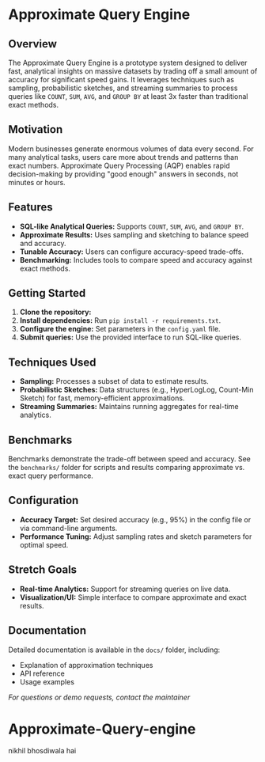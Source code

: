 # Approximate Query Engine

## Overview

The Approximate Query Engine is a prototype system designed to deliver fast, analytical insights on massive datasets by trading off a small amount of accuracy for significant speed gains. It leverages techniques such as sampling, probabilistic sketches, and streaming summaries to process queries like `COUNT`, `SUM`, `AVG`, and `GROUP BY` at least 3x faster than traditional exact methods.

## Motivation

Modern businesses generate enormous volumes of data every second. For many analytical tasks, users care more about trends and patterns than exact numbers. Approximate Query Processing (AQP) enables rapid decision-making by providing "good enough" answers in seconds, not minutes or hours.

## Features

- **SQL-like Analytical Queries:** Supports `COUNT`, `SUM`, `AVG`, and `GROUP BY`.
- **Approximate Results:** Uses sampling and sketching to balance speed and accuracy.
- **Tunable Accuracy:** Users can configure accuracy-speed trade-offs.
- **Benchmarking:** Includes tools to compare speed and accuracy against exact methods.

## Getting Started

1. **Clone the repository:**
2. **Install dependencies:** Run `pip install -r requirements.txt`.
3. **Configure the engine:** Set parameters in the `config.yaml` file.
4. **Submit queries:** Use the provided interface to run SQL-like queries.

## Techniques Used

- **Sampling:** Processes a subset of data to estimate results.
- **Probabilistic Sketches:** Data structures (e.g., HyperLogLog, Count-Min Sketch) for fast, memory-efficient approximations.
- **Streaming Summaries:** Maintains running aggregates for real-time analytics.

## Benchmarks

Benchmarks demonstrate the trade-off between speed and accuracy. See the `benchmarks/` folder for scripts and results comparing approximate vs. exact query performance.

## Configuration

- **Accuracy Target:** Set desired accuracy (e.g., 95%) in the config file or via command-line arguments.
- **Performance Tuning:** Adjust sampling rates and sketch parameters for optimal speed.

## Stretch Goals

- **Real-time Analytics:** Support for streaming queries on live data.
- **Visualization/UI:** Simple interface to compare approximate and exact results.

## Documentation

Detailed documentation is available in the `docs/` folder, including:
- Explanation of approximation techniques
- API reference
- Usage examples


*For questions or demo requests, contact the maintainer*
# Approximate-Query-engine
nikhil bhosdiwala hai
